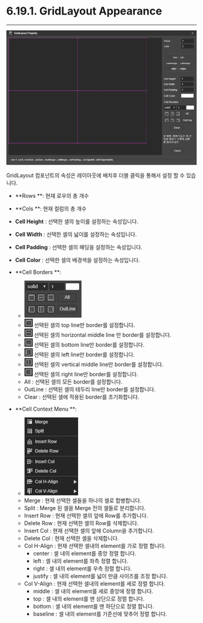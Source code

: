 # 6.19.1. GridLayout Appearance

---

![](/assets/gridlayout-ex-001.png)

GridLayout 컴포넌트의 속성은 레이아웃에 배치후 더블 클릭을 통해서 설정 할 수 있습니다.

* **Rows **: 현재 로우의 총 개수
* **Cols **: 현재 컬럼의 총 개수
* **Cell Height** : 선택한 셀의 높이를 설정하는 속성입니다.
* **Cell Width** : 선택한 셀의 넓이를 설정하는 속성입니다.
* **Cell Padding** : 선택한 셀의 패딩을 설정하는 속성입니다.
* **Cell Color** : 선택한 셀의 배경색을 설정하는 속성입니다.
* **Cell Borders **: 
  * ![](/assets/gridlayout-ex-003.png)
  * ![](/assets/gridlayout-ex-100.png) 선택된 셀의 top line만 border를 설정합니다.
  * ![](/assets/gridlayout-ex-101.png) 선택된 셀의 horizontal middle line 만 border를 설정합니다.
  * ![](/assets/gridlayout-ex-102.png) 선택된 셀의 bottom line만 border를 설정합니다.
  * ![](/assets/gridlayout-ex-104.png) 선택된 셀의 left line만 border를 설정합니다.
  * ![](/assets/gridlayout-ex-105.png) 선택된 셀의 vertical middle line만 border를 설정합니다.
  * ![](/assets/gridlayout-ex-107.png) 선택된 셀의 right line만 border를 설정합니다.
  * All : 선택된 셀의 모든 border를 설정합니다.
  * OutLine : 선택된 셀의 테두리 line만 border를 설정합니다.
  * Clear : 선택된 셀에 적용된 border를 초기화합니다.
* **Cell Context Menu **:

  * ![](/assets/gridlayout-ex-007.png)
  * Merge :  현재 선택한 셀들을 하나의 셀로 합병합니다.
  * Split : Merge 된 셀을 Merge 전의 셀들로 분리합니다.
  * Insert Row : 현재 선택한 셀의 앞에 Row를 추가합니다.
  * Delete Row : 현재 선택한 셀의 Row를 삭제합니다.
  * Insert Col : 현재 선택한 셀의 앞에 Column을 추가합니다.
  * Delete Col : 현재 선택한 셀을 삭제합니다. 
  * Col H-Align : 현재 선택한 셀내의 element를 가로 정렬 합니다.
    * center : 셀 내의 element를 중앙 정렬 합니다.
    * left : 셀 내의 element를 좌측 정렬 합니다.
    * right : 셀 내의 element를 우측 정렬 합니다.
    * justify : 셀 내의 element를 넓이 만큼 사이즈를 조정 합니다.
  * Col V-Align : 현재 선택한 셀내의  element를 세로 정렬 합니다.
    * middle : 셀 내의 element를 세로 중앙에 정렬 합니다.
    * top : 셀 내의 element를 맨 상단으로 정렬 합니다.
    * bottom : 셀 내의 element를 맨 하단으로 정렬 합니다.
    * baseline : 셀 내의 element를 기준선에 맞추어 정렬 합니다.



